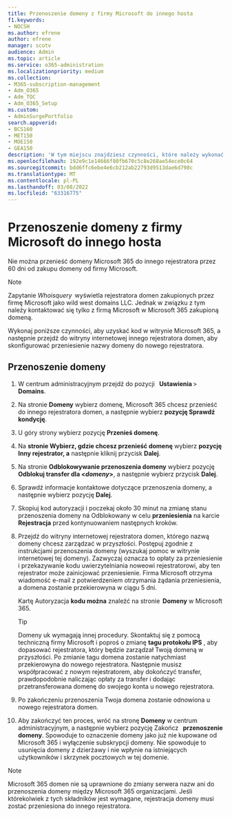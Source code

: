 ```yaml
---
title: Przenoszenie domeny z firmy Microsoft do innego hosta
f1.keywords:
- NOCSH
ms.author: efrene
author: efrene
manager: scotv
audience: Admin
ms.topic: article
ms.service: o365-administration
ms.localizationpriority: medium
ms.collection:
- M365-subscription-management
- Adm_O365
- Adm_TOC
- Adm_O365_Setup
ms.custom:
- AdminSurgePortfolio
search.appverid:
- BCS160
- MET150
- MOE150
- GEA150
description: 'W tym miejscu znajdziesz czynności, które należy wykonać, aby przenieść domenę z firmy Microsoft do innego rejestratora. '
ms.openlocfilehash: 192e9c1e14666f80fb670c5c8e268ae54ece0c64
ms.sourcegitcommit: bdd6ffc6ebe4e6cb212ab22793d9513dae6d798c
ms.translationtype: MT
ms.contentlocale: pl-PL
ms.lasthandoff: 03/08/2022
ms.locfileid: "63316775"
---
```

# <a name="transfer-a-domain-from-microsoft-to-another-host"></a>Przenoszenie domeny z firmy Microsoft do innego hosta

Nie można przenieść domeny Microsoft 365 do innego rejestratora przez 60 dni od zakupu domeny od firmy Microsoft.

> [!NOTE]
> Zapytanie _Whoisquery_  wyświetla rejestratora domen zakupionych przez firmę Microsoft jako wild west domains LLC. Jednak w związku z tym należy kontaktować się tylko z firmą Microsoft w Microsoft 365 zakupioną domeną.

Wykonaj poniższe czynności, aby uzyskać kod w witrynie Microsoft 365, a następnie przejdź do witryny internetowej innego rejestratora domen, aby skonfigurować przeniesienie nazwy domeny do nowego rejestratora.

## <a name="transfer-a-domain"></a>Przenoszenie domeny

1. W centrum administracyjnym przejdź do pozycji   **Ustawienia** >  **Domains**.

2. Na stronie **Domeny** wybierz domenę, Microsoft 365 chcesz przenieść do innego rejestratora domen, a następnie wybierz **pozycję Sprawdź kondycję**.

3. U góry strony wybierz pozycję **Przenieś domenę**.

4. Na **stronie Wybierz, gdzie chcesz przenieść domenę** wybierz **pozycję Inny rejestrator, a** następnie kliknij przycisk **Dalej**.

5. Na stronie **Odblokowywanie przenoszenia domeny** wybierz pozycję **Odblokuj transfer dla <_domeny_>**, a następnie wybierz przycisk **Dalej**.

6. Sprawdź informacje kontaktowe dotyczące przenoszenia domeny, a następnie wybierz pozycję **Dalej**.

7. Skopiuj kod autoryzacji i poczekaj około 30 minut na zmianę stanu przenoszenia domeny na Odblokowany w celu **przeniesienia** na karcie **Rejestracja** przed kontynuowaniem następnych kroków.

8. Przejdź do witryny internetowej rejestratora domen, którego nazwą domeny chcesz zarządzać w przyszłości. Postępuj zgodnie z instrukcjami przenoszenia domeny (wyszukaj pomoc w witrynie internetowej tej domeny). Zazwyczaj oznacza to opłaty za przeniesienie i przekazywanie kodu uwierzytelniania noweowi rejestratorowi, aby ten rejestrator może zainicjować przeniesienie. Firma Microsoft otrzyma wiadomość e-mail z potwierdzeniem otrzymania żądania przeniesienia, a domena zostanie przekierowyna w ciągu 5 dni.

    Kartę Autoryzacja **kodu można** znaleźć na stronie  **Domeny** w Microsoft 365.
    
    > [!TIP]
    > Domeny uk wymagają innej procedury. Skontaktuj się z pomocą techniczną firmy Microsoft i poproś o zmianę **tagu protokołu IPS** , aby dopasować rejestratora, który będzie zarządzał Twoją domeną w przyszłości. Po zmianie tagu domena zostanie natychmiast przekierowyna do nowego rejestratora. Następnie musisz współpracować z nowym rejestratorem, aby dokończyć transfer, prawdopodobnie naliczając opłaty za transfer i dodając przetransferowana domenę do swojego konta u nowego rejestratora.

9. Po zakończeniu przenoszenia Twoja domena zostanie odnowiona u nowego rejestratora domen.

10. Aby zakończyć ten proces, wróć na stronę **Domeny** w centrum administracyjnym, a następnie wybierz pozycję Zakończ   **przenoszenie domeny**. Spowoduje to oznaczenie domeny jako już nie kupowane od Microsoft 365 i wyłączenie subskrypcji domeny. Nie spowoduje to usunięcia domeny z dzierżawy i nie wpłynie na istniejących użytkowników i skrzynek pocztowych w tej domenie.

> [!NOTE]
> Microsoft 365 domen nie są uprawnione do zmiany serwera nazw ani do przenoszenia domeny między Microsoft 365 organizacjami. Jeśli którekolwiek z tych składników jest wymagane, rejestracja domeny musi zostać przeniesiona do innego rejestratora.
